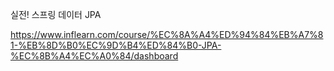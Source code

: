 실전! 스프링 데이터 JPA

https://www.inflearn.com/course/%EC%8A%A4%ED%94%84%EB%A7%81-%EB%8D%B0%EC%9D%B4%ED%84%B0-JPA-%EC%8B%A4%EC%A0%84/dashboard
